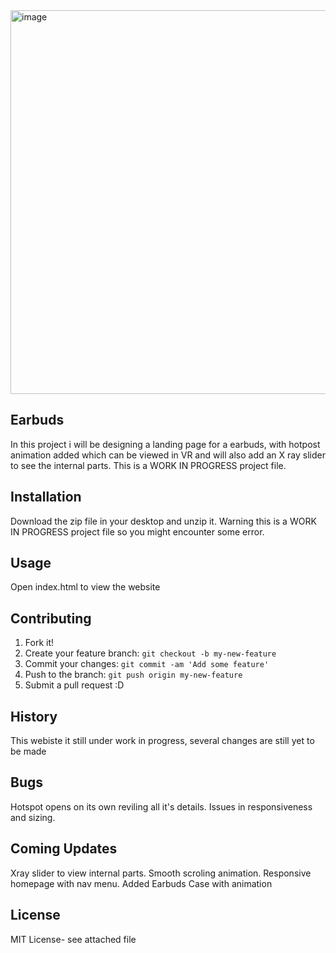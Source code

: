 <img width="614" alt="image" src="https://github.com/samaya007/kafle-samaya-earbuds/assets/121986334/71ef67bd-47f4-4898-9965-e70a6b12307b">


## Earbuds
In this project i will be designing a landing page for a earbuds, with hotpost animation added which can be viewed in VR and will also add an X ray slider to see the internal parts. This is a WORK IN PROGRESS project file.

## Installation
Download the zip file in your desktop and unzip it. 
Warning this is a WORK IN PROGRESS project file so you might encounter some error.

## Usage
Open index.html to view the website

## Contributing
1. Fork it!
2. Create your feature branch: `git checkout -b my-new-feature`
3. Commit your changes: `git commit -am 'Add some feature'`
4. Push to the branch: `git push origin my-new-feature`
5. Submit a pull request :D

## History
This webiste it still under work in progress, several changes are still yet to be made

## Bugs
Hotspot opens on its own reviling all it's details.
Issues in responsiveness and sizing.

## Coming Updates
Xray slider to view internal parts.
Smooth scroling animation.
Responsive homepage with nav menu.
Added Earbuds Case with animation

## License
MIT License- see attached file
